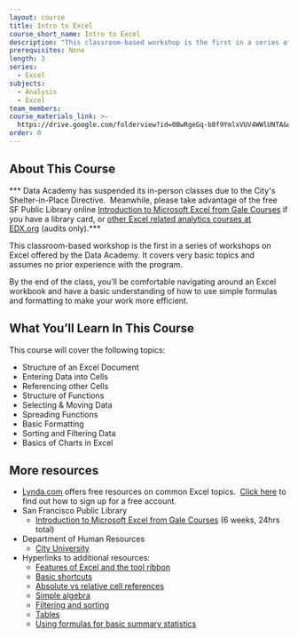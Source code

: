 ```yaml
---
layout: course
title: Intro to Excel
course_short_name: Intro to Excel
description: "This classroom-based workshop is the first in a series of workshops on Excel offered by the Data Academy.\_It covers very basic topics and assumes no prior experience with the program."
prerequisites: None
length: 3
series:
  - Excel
subjects:
  - Analysis
  - Excel
team_members:
course_materials_link: >-
  https://drive.google.com/folderview?id=0BwRgeGq-b8f9YmlxVUV4WWlUNTA&usp=sharing
order: 0
---
```


## About This Course

\*\*\* Data Academy has suspended its in-person classes due to the City's Shelter-in-Place Directive.&nbsp; Meanwhile, please take advantage of the free SF Public Library online&nbsp;[Introduction to Microsoft Excel from Gale Courses](https://education.gale.com/l-sfpl/SearchResults.aspx?SearchTerms=Intro+to+Excel)&nbsp;if you have a library card, or [other Excel related analytics courses at EDX.org](https://www.edx.org/course/?search_query=excel&amp;language=English)&nbsp;(audits only).\*\*\*

This classroom-based workshop is the first in a series of workshops on Excel offered by the Data Academy. It covers very basic topics and assumes no prior experience with the program.

By the end of the class, you’ll be comfortable navigating around an Excel workbook and have a basic understanding of how to use simple formulas and formatting to make your work more efficient.

## What You’ll Learn In This Course

This course will cover the following topics:

* Structure of an Excel Document
* Entering Data into Cells
* Referencing other Cells
* Structure of Functions
* Selecting & Moving Data
* Spreading Functions
* Basic Formatting
* Sorting and Filtering Data
* Basics of Charts in Excel

## More resources

* [Lynda.com](https://www.lynda.com/) offers free resources on common Excel topics. &nbsp;[Click here](https://drive.google.com/file/d/0BwRgeGq-b8f9eVNXQU9BNEJJVHc/view?usp=sharing) to find out how to sign up for a free account.
* San Francisco Public Library
  * [Introduction to Microsoft Excel from Gale Courses](https://education.gale.com/l-sfpl/SearchResults.aspx?SearchTerms=Intro+to+Excel) (6 weeks, 24hrs total)
* Department of Human Resources&nbsp;
  * [City University](http://sfdhr.org/city-university)
* Hyperlinks to additional resources:
  * [Features of Excel and the tool ribbon](http://www.lynda.com/Excel-tutorials/Using-menu-system/376986/431699-4.html?)
  * [Basic shortcuts](https://support.office.com/en-us/article/Keyboard-shortcuts-in-Excel-Online-9271deca-569e-4ad2-8475-9ff98b8bcce3)
  * [Absolute vs relative cell references](http://www.lynda.com/Excel-tutorials/Working-relative-absolute-mixed-references/376986/431720-4.html?)
  * [Simple algebra](http://www.lynda.com/Excel-tutorials/Creating-simple-formulas/376986/431716-4.html?)
  * [Filtering and sorting](http://www.lynda.com/Excel-tutorials/Using-filters/376986/431772-4.html?)
  * [Tables](http://www.lynda.com/Excel-tutorials/Creating-using-tables/376986/431731-4.html?)
  * [Using formulas for basic summary statistics](http://www.lynda.com/Excel-tutorials/Using-SUM-AVERAGE/376986/431721-4.html?)